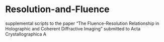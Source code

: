 # Resolution-and-Fluence
supplemental scripts to the paper “The Fluence-Resolution Relationship in  Holographic and Coherent Diffractive Imaging”
submitted to Acta Crystallographica A
